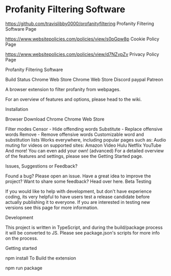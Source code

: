 # Profanity Filtering Software
https://github.com/travislibby0000/profanityfiltering Profanity Filtering Software Page

https://www.websitepolicies.com/policies/view/s0pGpw8p Cookie Policy Page


https://www.websitepolicies.com/policies/view/d7NZvpZv Privacy Policy Page

Profanity Filtering Software 

Build Status Chrome Web Store Chrome Web Store Discord paypal Patreon

A browser extension to filter profanity from webpages.

For an overview of features and options, please head to the wiki.

Installation

Browser	Download
Chrome	Chrome Web Store

Filter modes
Censor - Hide offending words
Substitute - Replace offensive words
Remove - Remove offensive words
Customizable word and substitution lists
Works everywhere, including popular pages such as:
Audio muting for videos on supported sites:
Amazon Video
Hulu
Netflix
YouTube
And more! You can even add your own! (advanced)
For a detailed overview of the features and settings, please see the Getting Started page.

Issues, Suggestions or Feedback?

Found a bug? Please open an issue.
Have a great idea to improve the project? Want to share some feedback? Head over here.
Beta Testing

If you would like to help with development, but don't have experience coding, its very helpful to have users test a release candidate before actually publishing it to everyone. If you are interested in testing new versions see this page for more information.

Development

This project is written in TypeScript, and during the build/package process it will be converted to JS. Please see package.json's scripts for more info on the process.

Getting started

npm install
To Build the extension

npm run package
